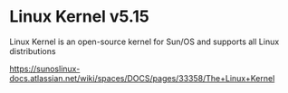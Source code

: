 # Linux Kernel v5.15
Linux Kernel is an open-source kernel for Sun/OS and supports all Linux distributions

https://sunoslinux-docs.atlassian.net/wiki/spaces/DOCS/pages/33358/The+Linux+Kernel

